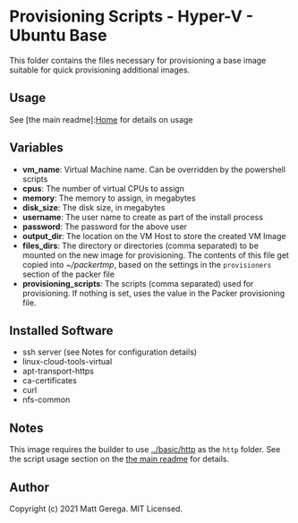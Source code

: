 # Provisioning Scripts - Hyper-V - Ubuntu Base

This folder contains the files necessary for provisioning a base image suitable for quick provisioning additional images.

## Usage

See [the main readme]:[Home] for details on usage

## Variables

* **vm_name**: Virtual Machine name.  Can be overridden by the powershell scripts
* **cpus**: The number of virtual CPUs to assign
* **memory**: The memory to assign, in megabytes
* **disk_size**: The disk size, in megabytes
* **username**: The user name to create as part of the install process
* **password**: The password for the above user
* **output_dir**: The location on the VM Host to store the created VM Image
* **files_dirs**: The directory or directories (comma separated) to be mounted on the new image for provisioning.  The contents of this file get copied into *~/packertmp*, based on the settings in the `provisioners` section of the packer file
* **provisioning_scripts**: The scripts (comma separated) used for provisioning.  If nothing is set, uses the value in the Packer provisioning file.

## Installed Software

* ssh server (see Notes for configuration details)
* linux-cloud-tools-virtual
* apt-transport-https
* ca-certificates
* curl
* nfs-common

## Notes

This image requires the builder to use [../basic/http](../basic/http) as the `http` folder.  See the script usage section on the [the main readme][Home] for details.

## Author

Copyright (c) 2021 Matt Gerega. MIT Licensed.

[Home]: ../../README.md
